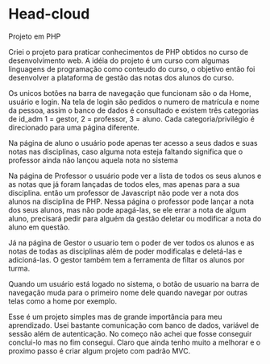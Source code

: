 # Head-cloud
Projeto em PHP

Criei o projeto para praticar conhecimentos de PHP obtidos no curso de desenvolvimento web.
A idéia do projeto é um curso com algumas linguagens de programação como conteudo do curso, o objetivo
então foi desenvolver a plataforma de gestão das notas dos alunos do curso.

Os unicos botões na barra de navegação que funcionam são o da Home, usuário e login.
Na tela de login são pedidos o numero de matrícula e nome da pessoa, assim o banco de dados 
é consultado e existem três categorias de id_adm 1 = gestor, 2 = professor, 3 = aluno.
Cada categoria/privilégio é direcionado para uma página diferente.

Na página de aluno o usuário pode apenas ter acesso a seus dados e suas notas nas disciplinas, caso 
alguma nota esteja faltando significa que o professor ainda não lançou aquela nota no sistema

Na página de  Professor o usuário pode ver a lista de todos os seus alunos e as notas que já foram lançadas de todos eles,
mas apenas para a sua disciplina. então um professor de Javascript não pode ver a nota dos alunos na disciplina de PHP.
Nessa página o professor pode lançar a nota dos seus alunos, mas não pode apagá-las, se ele errar a nota de algum aluno, precisará pedir para alguém da gestão 
deletar ou modificar a nota do aluno em questão.

Já na página de Gestor o usuario tem o poder de ver todos os alunos e as notas de todas as disciplinas além de poder modificalas e deletá-las e adicioná-las.
O gestor também tem a ferramenta de filtar os alunos por turma.

Quando um usuário está logado no sistema, o botão de usuario na barra de navegação muda para o primeiro nome dele quando navegar por outras telas como a home
por exemplo.

Esse é um projeto simples mas de grande importância para meu aprendizado. Usei bastante comunicação com banco de dados, variável de sessão além de autenticação.
No começo não achei que fosse conseguir conclui-lo mas no fim consegui. Claro que ainda tenho muito a melhorar  e o proximo passo é criar algum projeto com padrão MVC.
